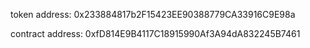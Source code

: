 token address: 0x233884817b2F15423EE90388779CA33916C9E98a

contract address: 0xfD814E9B4117C18915990Af3A94dA832245B7461